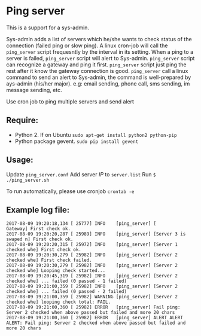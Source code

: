 # Ping server

This is a support for a sys-admin.

Sys-admin adds a list of servers which he/she wants to check status of the connection (failed ping or slow ping).
A linux cron-job will call the `ping_server` script frequesntly by the interval in its setting. When a ping to a server is failed, `ping_server` script will alert to Sys-admin.
`ping_server` script can recognize a gateway and ping it first. `ping_server` script just ping the rest after it know the gateway connection is good.
`ping_server` call a linux command to send an alert to Sys-admin, the command is well-prepared by ays-admin (his/her major). e.g: email sending, phone call, sms sending, im message sending, etc.

Use cron job to ping multiple servers and send alert

## Require:

* Python 2. If on Ubuntu `sudo apt-get install python2 python-pip`
* Python package gevent. `sudo pip install gevent`

## Usage:

Update `ping_server.conf`
Add server *IP* to `server.list`
Run `$ ./ping_server.sh`

To run automatically, please use cronjob `crontab -e`

## Example log file:

```
2017-08-09 19:20:18,134 [ 25777] INFO    [ping_server] [             Gateway] First check ok.
2017-08-09 19:20:20,287 [ 25989] INFO    [ping_server] [Server 3 is swaped n] First check ok.
2017-08-09 19:20:20,315 [ 25972] INFO    [ping_server] [Server 1 checked whe] First check ok.
2017-08-09 19:20:30,279 [ 25982] INFO    [ping_server] [Server 2 checked whe] First check failed.
2017-08-09 19:20:30,279 [ 25982] INFO    [ping_server] [Server 2 checked whe] Looping check started...
2017-08-09 19:20:45,319 [ 25982] INFO    [ping_server] [Server 2 checked whe] ... failed (0 passed - 1 failed)
2017-08-09 19:21:00,359 [ 25982] INFO    [ping_server] [Server 2 checked whe] ... failed (0 passed - 2 failed)
2017-08-09 19:21:00,359 [ 25982] WARNING [ping_server] [Server 2 checked whe] looping check total: FAIL.
2017-08-09 19:21:00,360 [ 25982] ERROR   [ping_server] Fail ping: Server 2 checked when above passed but failed and more 20 chars
2017-08-09 19:21:00,360 [ 25982] ERROR   [ping_server] ALERT ALERT ALERT: Fail ping: Server 2 checked when above passed but failed and more 20 chars
```
